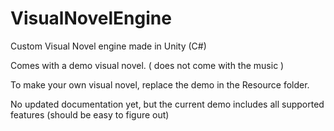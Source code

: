 # VisualNovelEngine

Custom Visual Novel engine made in Unity (C#)

Comes with a demo visual novel. ( does not come with the music )

To make your own visual novel, replace the demo in the Resource folder.

No updated documentation yet, but the current demo includes all supported features (should be easy to figure out)
